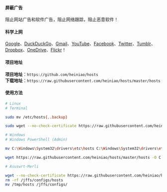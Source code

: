 #### 屏蔽广告
阻止网站广告和软件广告，阻止网络跟踪，阻止恶意软件！

#### 科学上网
[Google]、[DuckDuckGo]、[Gmail]、[YouTube]、[Facebook]、[Twitter]、[Tumblr]、[Dropbox]、[OneDrive]、[Flickr]！

#### 项目地址
**项目地址**：`https://github.com/heiniao/hosts`  
**下载地址**：`https://raw.githubusercontent.com/heiniao/hosts/master/hosts`

#### 使用方法
```bash
# Linux
# Terminal

sudo mv /etc/hosts{,.backup}

sudo wget --no-check-certificate https://raw.githubusercontent.com/heiniao/hosts/master/hosts -O /etc/hosts

# Windows
# Windows PowerShell (Admin)

mv C:\Windows\System32\drivers\etc\hosts C:\Windows\System32\drivers\etc\hosts.backup

wget https://raw.githubusercontent.com/heiniao/hosts/master/hosts -O C:\Windows\System32\drivers\etc\hosts

# Asuswrt-Merli

wget --no-check-certificate https://raw.githubusercontent.com/heiniao/hosts/master/hosts -O /tmp/hosts
rm -rf /jffs/configs/hosts
mv /tmp/hosts /jffs/configs/
```

[Google]: https://www.google.com/ncr
[DuckDuckGo]: https://duckduckgo.com/
[Gmail]: https://mail.google.com/
[YouTube]: https://www.youtube.com/
[Facebook]: https://www.facebook.com/
[Twitter]: https://twitter.com/
[Tumblr]: https://www.tumblr.com/
[Dropbox]: https://www.dropbox.com/
[OneDrive]: https://onedrive.live.com/
[Flickr]: https://www.flickr.com/
